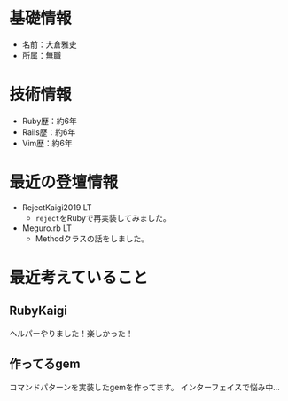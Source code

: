 # 基礎情報

* 名前：大倉雅史
* 所属：無職

# 技術情報

* Ruby歴：約6年
* Rails歴：約6年
* Vim歴：約6年

# 最近の登壇情報

* RejectKaigi2019 LT
  * `reject`をRubyで再実装してみました。
* Meguro.rb LT
  * Methodクラスの話をしました。
  
# 最近考えていること

## RubyKaigi

ヘルパーやりました！楽しかった！

## 作ってるgem

コマンドパターンを実装したgemを作ってます。
インターフェイスで悩み中…
